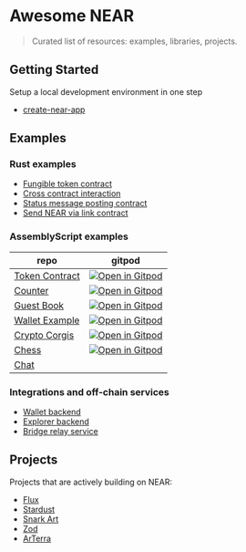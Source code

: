 # Awesome NEAR

> Curated list of resources: examples, libraries, projects.

## Getting Started
Setup a local development environment in one step
* [create-near-app](https://github.com/nearprotocol/create-near-app)

## Examples

### Rust examples

* [Fungible token contract](https://github.com/nearprotocol/near-bindgen/tree/master/examples/fun-token)
* [Cross contract interaction](https://github.com/near-examples/rust-high-level-cross-contract)
* [Status message posting contract](https://github.com/near-examples/rust-status-message)
* [Send NEAR via link contract](https://github.com/nearprotocol/near-linkdrop)

### AssemblyScript examples
repo|gitpod
---|---
[Token Contract](https://github.com/nearprotocol/token-contract-as)| [![Open in Gitpod](https://gitpod.io/button/open-in-gitpod.svg)](https://gitpod.io/#https://github.com/nearprotocol/token-contract-as)
[Counter](https://github.com/nearprotocol/counter)| [![Open in Gitpod](https://gitpod.io/button/open-in-gitpod.svg)](https://gitpod.io/#https://github.com/nearprotocol/counter)
[Guest Book](https://github.com/near-examples/guest-book) | [![Open in Gitpod](https://gitpod.io/button/open-in-gitpod.svg)](https://gitpod.io/#https://github.com/nearprotocol/guest-book)
[Wallet Example](https://github.com/nearprotocol/wallet-example)| [![Open in Gitpod](https://gitpod.io/button/open-in-gitpod.svg)](https://gitpod.io/#https://github.com/nearprotocol/wallet-example)
[Crypto Corgis](https://github.com/nearprotocol/corgis) | [![Open in Gitpod](https://gitpod.io/button/open-in-gitpod.svg)](https://gitpod.io/#https://github.com/nearprotocol/corgis) |
[Chess](https://github.com/nearprotocol/near-chess)|[![Open in Gitpod](https://gitpod.io/button/open-in-gitpod.svg)](https://gitpod.io/#https://github.com/nearprotocol/near-chess)
[Chat](https://github.com/nearprotocol/chat) |

### Integrations and off-chain services

* [Wallet backend](https://github.com/nearprotocol/near-contract-helper)
* [Explorer backend](https://github.com/nearprotocol/near-explorer/tree/master/backend)
* [Bridge relay service](https://github.com/nearprotocol/near-bridge/tree/master/ethrelay)

## Projects

Projects that are actively building on NEAR:
* [Flux](http://flux.market/)
* [Stardust](https://stardust.gg/)
* [Snark Art](http://snark.art/)
* [Zod](https://www.zod.tv/)
* [ArTerra](http://arterra.co/)
